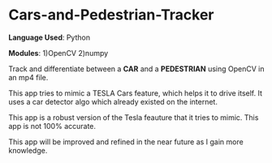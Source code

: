 # Cars-and-Pedestrian-Tracker

**Language Used**: Python 

**Modules**: 1)OpenCV
                        2)numpy

Track and differentiate between a **CAR** and a **PEDESTRIAN** using OpenCV in an mp4 file.


This app tries to mimic a TESLA Cars feature, which helps it to drive itself. It uses a car detector algo which already existed on the internet. 

This app is a robust version of the Tesla feauture that it tries to mimic. This app is not 100% accurate.

This app will be improved and refined in the near future as I gain more knowledge.
